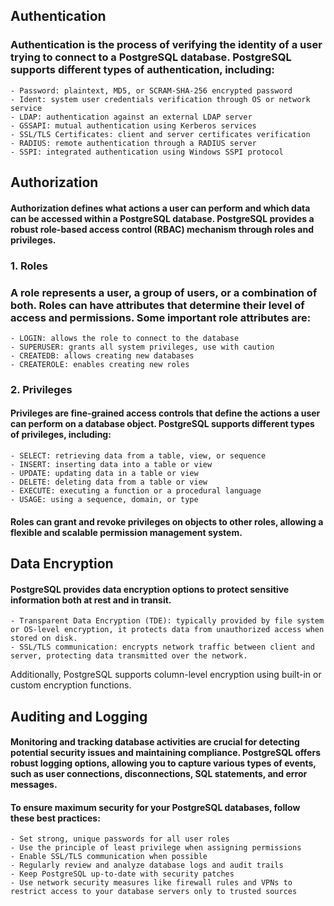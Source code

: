 ## Authentication

### Authentication is the process of verifying the identity of a user trying to connect to a PostgreSQL database. PostgreSQL supports different types of authentication, including:
```
- Password: plaintext, MD5, or SCRAM-SHA-256 encrypted password
- Ident: system user credentials verification through OS or network service
- LDAP: authentication against an external LDAP server
- GSSAPI: mutual authentication using Kerberos services
- SSL/TLS Certificates: client and server certificates verification
- RADIUS: remote authentication through a RADIUS server
- SSPI: integrated authentication using Windows SSPI protocol
```

## Authorization

#### Authorization defines what actions a user can perform and which data can be accessed within a PostgreSQL database. PostgreSQL provides a robust role-based access control (RBAC) mechanism through roles and privileges.

### 1. Roles

### A role represents a user, a group of users, or a combination of both. Roles can have attributes that determine their level of access and permissions. Some important role attributes are:
```
- LOGIN: allows the role to connect to the database
- SUPERUSER: grants all system privileges, use with caution
- CREATEDB: allows creating new databases
- CREATEROLE: enables creating new roles
```

### 2. Privileges

#### Privileges are fine-grained access controls that define the actions a user can perform on a database object. PostgreSQL supports different types of privileges, including:
```
- SELECT: retrieving data from a table, view, or sequence
- INSERT: inserting data into a table or view
- UPDATE: updating data in a table or view
- DELETE: deleting data from a table or view
- EXECUTE: executing a function or a procedural language
- USAGE: using a sequence, domain, or type
```
#### Roles can grant and revoke privileges on objects to other roles, allowing a flexible and scalable permission management system.

## Data Encryption

#### PostgreSQL provides data encryption options to protect sensitive information both at rest and in transit.
```
- Transparent Data Encryption (TDE): typically provided by file system or OS-level encryption, it protects data from unauthorized access when stored on disk.
- SSL/TLS communication: encrypts network traffic between client and server, protecting data transmitted over the network.
```
Additionally, PostgreSQL supports column-level encryption using built-in or custom encryption functions.

## Auditing and Logging

#### Monitoring and tracking database activities are crucial for detecting potential security issues and maintaining compliance. PostgreSQL offers robust logging options, allowing you to capture various types of events, such as user connections, disconnections, SQL statements, and error messages.

#### To ensure maximum security for your PostgreSQL databases, follow these best practices:
```
- Set strong, unique passwords for all user roles
- Use the principle of least privilege when assigning permissions
- Enable SSL/TLS communication when possible
- Regularly review and analyze database logs and audit trails
- Keep PostgreSQL up-to-date with security patches
- Use network security measures like firewall rules and VPNs to restrict access to your database servers only to trusted sources
```